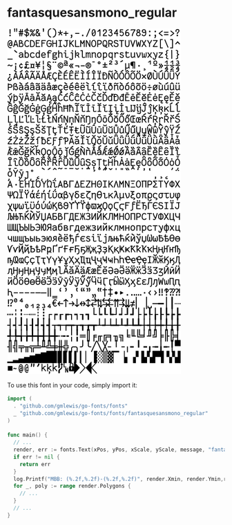 # fantasquesansmono_regular

![fantasquesansmono_regular](fantasquesansmono_regular.png)

To use this font in your code, simply import it:

```go
import (
  . "github.com/gmlewis/go-fonts/fonts"
  _ "github.com/gmlewis/go-fonts/fonts/fantasquesansmono_regular"
)

func main() {
  // ...
  render, err := fonts.Text(xPos, yPos, xScale, yScale, message, "fantasquesansmono_regular")
  if err != nil {
    return err
  }
  log.Printf("MBB: (%.2f,%.2f)-(%.2f,%.2f)", render.Xmin, render.Ymin,render.Xmax, render.Ymax)
  for _, poly := range render.Polygons {
    // ...
  }
  // ...
}
```
